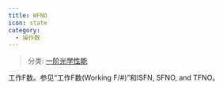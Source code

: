 ```yaml
---
title: WFNO
icon: state
category:
  - 操作数
---
```


> 分类: [一阶光学性能](/hb/operands/131/879/  "Zemax 操作数 一阶光学性能")

工作F数。参见“工作F数(Working F/#)”和ISFN, SFNO, and TFNO。